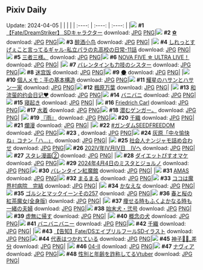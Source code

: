 ## Pixiv Daily
Update: 2024-04-05
|      |      |      |
| :----: | :----: | :----: |
|![](https://pixiv.microyu.workers.dev/c/240x480/img-master/img/2024/04/03/00/00/04/117494992_p0_master1200.jpg) **#1** [【Fate/DreamStriker】 SDキャラクター](https://www.pixiv.net/artworks/117494992) download: [JPG](https://pixiv.microyu.workers.dev/img-original/img/2024/04/03/00/00/04/117494992_p0.jpg) [PNG](https://pixiv.microyu.workers.dev/img-original/img/2024/04/03/00/00/04/117494992_p0.png)|![](https://pixiv.microyu.workers.dev/c/240x480/img-master/img/2024/04/04/00/09/10/117524054_p0_master1200.jpg) **#2** [⚽](https://www.pixiv.net/artworks/117524054) download: [JPG](https://pixiv.microyu.workers.dev/img-original/img/2024/04/04/00/09/10/117524054_p0.jpg) [PNG](https://pixiv.microyu.workers.dev/img-original/img/2024/04/04/00/09/10/117524054_p0.png)|![](https://pixiv.microyu.workers.dev/c/240x480/img-master/img/2024/04/03/00/41/21/117496544_p0_master1200.jpg) **#3** [醉酒小鸟](https://www.pixiv.net/artworks/117496544) download: [JPG](https://pixiv.microyu.workers.dev/img-original/img/2024/04/03/00/41/21/117496544_p0.jpg) [PNG](https://pixiv.microyu.workers.dev/img-original/img/2024/04/03/00/41/21/117496544_p0.png)|
|![](https://pixiv.microyu.workers.dev/c/240x480/img-master/img/2024/04/04/00/05/54/117523906_p0_master1200.jpg) **#4** [しれっとすげぇこと言ってるギャル-私立パラの丸高校の日常-11話](https://www.pixiv.net/artworks/117523906) download: [JPG](https://pixiv.microyu.workers.dev/img-original/img/2024/04/04/00/05/54/117523906_p0.jpg) [PNG](https://pixiv.microyu.workers.dev/img-original/img/2024/04/04/00/05/54/117523906_p0.png)|![](https://pixiv.microyu.workers.dev/c/240x480/img-master/img/2024/04/03/06/26/00/117501454_p0_master1200.jpg) **#5** [三者三様。](https://www.pixiv.net/artworks/117501454) download: [JPG](https://pixiv.microyu.workers.dev/img-original/img/2024/04/03/06/26/00/117501454_p0.jpg) [PNG](https://pixiv.microyu.workers.dev/img-original/img/2024/04/03/06/26/00/117501454_p0.png)|![](https://pixiv.microyu.workers.dev/c/240x480/img-master/img/2024/04/03/00/53/00/117496851_p0_master1200.jpg) **#6** [NOVA FIVE ☆ ULTRA LIVE！](https://www.pixiv.net/artworks/117496851) download: [JPG](https://pixiv.microyu.workers.dev/img-original/img/2024/04/03/00/53/00/117496851_p0.jpg) [PNG](https://pixiv.microyu.workers.dev/img-original/img/2024/04/03/00/53/00/117496851_p0.png)|
|![](https://pixiv.microyu.workers.dev/c/240x480/img-master/img/2024/04/04/19/49/47/117544031_p0_master1200.jpg) **#7** [バレンタインも力技のシスター](https://www.pixiv.net/artworks/117544031) download: [JPG](https://pixiv.microyu.workers.dev/img-original/img/2024/04/04/19/49/47/117544031_p0.jpg) [PNG](https://pixiv.microyu.workers.dev/img-original/img/2024/04/04/19/49/47/117544031_p0.png)|![](https://pixiv.microyu.workers.dev/c/240x480/img-master/img/2024/04/03/11/12/17/117505125_p0_master1200.jpg) **#8** [迷宫饭](https://www.pixiv.net/artworks/117505125) download: [JPG](https://pixiv.microyu.workers.dev/img-original/img/2024/04/03/11/12/17/117505125_p0.jpg) [PNG](https://pixiv.microyu.workers.dev/img-original/img/2024/04/03/11/12/17/117505125_p0.png)|![](https://pixiv.microyu.workers.dev/c/240x480/img-master/img/2024/04/04/00/41/04/117525148_p0_master1200.jpg) **#9** [🌑](https://www.pixiv.net/artworks/117525148) download: [JPG](https://pixiv.microyu.workers.dev/img-original/img/2024/04/04/00/41/04/117525148_p0.jpg) [PNG](https://pixiv.microyu.workers.dev/img-original/img/2024/04/04/00/41/04/117525148_p0.png)|
|![](https://pixiv.microyu.workers.dev/c/240x480/img-master/img/2024/04/04/06/00/09/117530130_p0_master1200.jpg) **#10** [個人メモ：手の基本構造](https://www.pixiv.net/artworks/117530130) download: [JPG](https://pixiv.microyu.workers.dev/img-original/img/2024/04/04/06/00/09/117530130_p0.jpg) [PNG](https://pixiv.microyu.workers.dev/img-original/img/2024/04/04/06/00/09/117530130_p0.png)|![](https://pixiv.microyu.workers.dev/c/240x480/img-master/img/2024/04/03/15/07/43/117508936_p0_master1200.jpg) **#11** [耀星のハサンとハサン一家](https://www.pixiv.net/artworks/117508936) download: [JPG](https://pixiv.microyu.workers.dev/img-original/img/2024/04/03/15/07/43/117508936_p0.jpg) [PNG](https://pixiv.microyu.workers.dev/img-original/img/2024/04/03/15/07/43/117508936_p0.png)|![](https://pixiv.microyu.workers.dev/c/240x480/img-master/img/2024/04/03/19/50/31/117515136_p0_master1200.jpg) **#12** [楓原万葉](https://www.pixiv.net/artworks/117515136) download: [JPG](https://pixiv.microyu.workers.dev/img-original/img/2024/04/03/19/50/31/117515136_p0.jpg) [PNG](https://pixiv.microyu.workers.dev/img-original/img/2024/04/03/19/50/31/117515136_p0.png)|
|![](https://pixiv.microyu.workers.dev/c/240x480/img-master/img/2024/04/03/23/05/31/117521539_p0_master1200.jpg) **#13** [和流萤的约会日记♥](https://www.pixiv.net/artworks/117521539) download: [JPG](https://pixiv.microyu.workers.dev/img-original/img/2024/04/03/23/05/31/117521539_p0.jpg) [PNG](https://pixiv.microyu.workers.dev/img-original/img/2024/04/03/23/05/31/117521539_p0.png)|![](https://pixiv.microyu.workers.dev/c/240x480/img-master/img/2024/04/03/00/00/04/117494996_p0_master1200.jpg) **#14** [バニバニ](https://www.pixiv.net/artworks/117494996) download: [JPG](https://pixiv.microyu.workers.dev/img-original/img/2024/04/03/00/00/04/117494996_p0.jpg) [PNG](https://pixiv.microyu.workers.dev/img-original/img/2024/04/03/00/00/04/117494996_p0.png)|![](https://pixiv.microyu.workers.dev/c/240x480/img-master/img/2024/04/03/03/24/49/117499491_p0_master1200.jpg) **#15** [寝起き](https://www.pixiv.net/artworks/117499491) download: [JPG](https://pixiv.microyu.workers.dev/img-original/img/2024/04/03/03/24/49/117499491_p0.jpg) [PNG](https://pixiv.microyu.workers.dev/img-original/img/2024/04/03/03/24/49/117499491_p0.png)|
|![](https://pixiv.microyu.workers.dev/c/240x480/img-master/img/2024/04/03/16/00/30/117509827_p0_master1200.jpg) **#16** [Friedrich Carl](https://www.pixiv.net/artworks/117509827) download: [JPG](https://pixiv.microyu.workers.dev/img-original/img/2024/04/03/16/00/30/117509827_p0.jpg) [PNG](https://pixiv.microyu.workers.dev/img-original/img/2024/04/03/16/00/30/117509827_p0.png)|![](https://pixiv.microyu.workers.dev/c/240x480/img-master/img/2024/04/03/19/54/50/117515243_p0_master1200.jpg) **#17** [水着](https://www.pixiv.net/artworks/117515243) download: [JPG](https://pixiv.microyu.workers.dev/img-original/img/2024/04/03/19/54/50/117515243_p0.jpg) [PNG](https://pixiv.microyu.workers.dev/img-original/img/2024/04/03/19/54/50/117515243_p0.png)|![](https://pixiv.microyu.workers.dev/c/240x480/img-master/img/2024/04/04/13/55/11/117534056_p0_master1200.jpg) **#18** [潜むゲンガー。](https://www.pixiv.net/artworks/117534056) download: [JPG](https://pixiv.microyu.workers.dev/img-original/img/2024/04/04/13/55/11/117534056_p0.jpg) [PNG](https://pixiv.microyu.workers.dev/img-original/img/2024/04/04/13/55/11/117534056_p0.png)|
|![](https://pixiv.microyu.workers.dev/c/240x480/img-master/img/2024/04/03/00/00/32/117495133_p0_master1200.jpg) **#19** [『雨』](https://www.pixiv.net/artworks/117495133) download: [JPG](https://pixiv.microyu.workers.dev/img-original/img/2024/04/03/00/00/32/117495133_p0.jpg) [PNG](https://pixiv.microyu.workers.dev/img-original/img/2024/04/03/00/00/32/117495133_p0.png)|![](https://pixiv.microyu.workers.dev/c/240x480/img-master/img/2024/04/03/00/00/21/117495079_p0_master1200.jpg) **#20** [千織](https://www.pixiv.net/artworks/117495079) download: [JPG](https://pixiv.microyu.workers.dev/img-original/img/2024/04/03/00/00/21/117495079_p0.jpg) [PNG](https://pixiv.microyu.workers.dev/img-original/img/2024/04/03/00/00/21/117495079_p0.png)|![](https://pixiv.microyu.workers.dev/c/240x480/img-master/img/2024/04/03/00/00/27/117495111_p0_master1200.jpg) **#21** [爛漫](https://www.pixiv.net/artworks/117495111) download: [JPG](https://pixiv.microyu.workers.dev/img-original/img/2024/04/03/00/00/27/117495111_p0.jpg) [PNG](https://pixiv.microyu.workers.dev/img-original/img/2024/04/03/00/00/27/117495111_p0.png)|
|![](https://pixiv.microyu.workers.dev/c/240x480/img-master/img/2024/04/03/16/14/10/117510088_p0_master1200.jpg) **#22** [#ガンダムSEEDFREEDOM](https://www.pixiv.net/artworks/117510088) download: [JPG](https://pixiv.microyu.workers.dev/img-original/img/2024/04/03/16/14/10/117510088_p0.jpg) [PNG](https://pixiv.microyu.workers.dev/img-original/img/2024/04/03/16/14/10/117510088_p0.png)|![](https://pixiv.microyu.workers.dev/c/240x480/img-master/img/2024/04/04/18/44/05/117542401_p0_master1200.jpg) **#23** [.](https://www.pixiv.net/artworks/117542401) download: [JPG](https://pixiv.microyu.workers.dev/img-original/img/2024/04/04/18/44/05/117542401_p0.jpg) [PNG](https://pixiv.microyu.workers.dev/img-original/img/2024/04/04/18/44/05/117542401_p0.png)|![](https://pixiv.microyu.workers.dev/c/240x480/img-master/img/2024/04/03/15/55/50/117509721_p0_master1200.jpg) **#24** [灰原「中々愉快ね」コナン「ハ…」](https://www.pixiv.net/artworks/117509721) download: [JPG](https://pixiv.microyu.workers.dev/img-original/img/2024/04/03/15/55/50/117509721_p0.jpg) [PNG](https://pixiv.microyu.workers.dev/img-original/img/2024/04/03/15/55/50/117509721_p0.png)|
|![](https://pixiv.microyu.workers.dev/c/240x480/img-master/img/2024/04/03/18/44/57/117513428_p0_master1200.jpg) **#25** [社会人ナンジャモ詰め合わせ](https://www.pixiv.net/artworks/117513428) download: [JPG](https://pixiv.microyu.workers.dev/img-original/img/2024/04/03/18/44/57/117513428_p0.jpg) [PNG](https://pixiv.microyu.workers.dev/img-original/img/2024/04/03/18/44/57/117513428_p0.png)|![](https://pixiv.microyu.workers.dev/c/240x480/img-master/img/2024/04/04/04/44/06/117529357_p0_master1200.jpg) **#26** [202Ⅳ年Ⅳ月Ⅳ日　Ⅳへ](https://www.pixiv.net/artworks/117529357) download: [JPG](https://pixiv.microyu.workers.dev/img-original/img/2024/04/04/04/44/06/117529357_p0.jpg) [PNG](https://pixiv.microyu.workers.dev/img-original/img/2024/04/04/04/44/06/117529357_p0.png)|![](https://pixiv.microyu.workers.dev/c/240x480/img-master/img/2024/04/04/19/07/11/117543021_p0_master1200.jpg) **#27** [スタレ漫画②](https://www.pixiv.net/artworks/117543021) download: [JPG](https://pixiv.microyu.workers.dev/img-original/img/2024/04/04/19/07/11/117543021_p0.jpg) [PNG](https://pixiv.microyu.workers.dev/img-original/img/2024/04/04/19/07/11/117543021_p0.png)|
|![](https://pixiv.microyu.workers.dev/c/240x480/img-master/img/2024/04/04/12/04/06/117535145_p0_master1200.jpg) **#28** [ダイエットぴすオマケ](https://www.pixiv.net/artworks/117535145) download: [JPG](https://pixiv.microyu.workers.dev/img-original/img/2024/04/04/12/04/06/117535145_p0.jpg) [PNG](https://pixiv.microyu.workers.dev/img-original/img/2024/04/04/12/04/06/117535145_p0.png)|![](https://pixiv.microyu.workers.dev/c/240x480/img-master/img/2024/04/04/00/18/27/117524431_p0_master1200.jpg) **#29** [2024年4月4日のミスタとジョルノ](https://www.pixiv.net/artworks/117524431) download: [JPG](https://pixiv.microyu.workers.dev/img-original/img/2024/04/04/00/18/27/117524431_p0.jpg) [PNG](https://pixiv.microyu.workers.dev/img-original/img/2024/04/04/00/18/27/117524431_p0.png)|![](https://pixiv.microyu.workers.dev/c/240x480/img-master/img/2024/04/03/19/15/07/117514243_p0_master1200.jpg) **#30** [バレンタイン紅魔館](https://www.pixiv.net/artworks/117514243) download: [JPG](https://pixiv.microyu.workers.dev/img-original/img/2024/04/03/19/15/07/117514243_p0.jpg) [PNG](https://pixiv.microyu.workers.dev/img-original/img/2024/04/03/19/15/07/117514243_p0.png)|
|![](https://pixiv.microyu.workers.dev/c/240x480/img-master/img/2024/04/03/00/00/25/117495096_p0_master1200.jpg) **#31** [AMAS](https://www.pixiv.net/artworks/117495096) download: [JPG](https://pixiv.microyu.workers.dev/img-original/img/2024/04/03/00/00/25/117495096_p0.jpg) [PNG](https://pixiv.microyu.workers.dev/img-original/img/2024/04/03/00/00/25/117495096_p0.png)|![](https://pixiv.microyu.workers.dev/c/240x480/img-master/img/2024/04/03/21/12/28/117517620_p0_master1200.jpg) **#32** [まるまる](https://www.pixiv.net/artworks/117517620) download: [JPG](https://pixiv.microyu.workers.dev/img-original/img/2024/04/03/21/12/28/117517620_p0.jpg) [PNG](https://pixiv.microyu.workers.dev/img-original/img/2024/04/03/21/12/28/117517620_p0.png)|![](https://pixiv.microyu.workers.dev/c/240x480/img-master/img/2024/04/03/14/41/25/117508477_p0_master1200.jpg) **#33** [ココは魔界村病院　完結](https://www.pixiv.net/artworks/117508477) download: [JPG](https://pixiv.microyu.workers.dev/img-original/img/2024/04/03/14/41/25/117508477_p0.jpg) [PNG](https://pixiv.microyu.workers.dev/img-original/img/2024/04/03/14/41/25/117508477_p0.png)|
|![](https://pixiv.microyu.workers.dev/c/240x480/img-master/img/2024/04/04/04/47/16/117529397_p0_master1200.jpg) **#34** [かなえな](https://www.pixiv.net/artworks/117529397) download: [JPG](https://pixiv.microyu.workers.dev/img-original/img/2024/04/04/04/47/16/117529397_p0.jpg) [PNG](https://pixiv.microyu.workers.dev/img-original/img/2024/04/04/04/47/16/117529397_p0.png)|![](https://pixiv.microyu.workers.dev/c/240x480/img-master/img/2024/04/03/12/40/53/117506596_p0_master1200.jpg) **#35** [ゴルシとマックイーンその257](https://www.pixiv.net/artworks/117506596) download: [JPG](https://pixiv.microyu.workers.dev/img-original/img/2024/04/03/12/40/53/117506596_p0.jpg) [PNG](https://pixiv.microyu.workers.dev/img-original/img/2024/04/03/12/40/53/117506596_p0.png)|![](https://pixiv.microyu.workers.dev/c/240x480/img-master/img/2024/04/03/19/19/25/117514345_p0_master1200.jpg) **#36** [春と桜の紅茶魔女(全身版)](https://www.pixiv.net/artworks/117514345) download: [JPG](https://pixiv.microyu.workers.dev/img-original/img/2024/04/03/19/19/25/117514345_p0.jpg) [PNG](https://pixiv.microyu.workers.dev/img-original/img/2024/04/03/19/19/25/117514345_p0.png)|
|![](https://pixiv.microyu.workers.dev/c/240x480/img-master/img/2024/04/03/00/07/00/117495541_p0_master1200.jpg) **#37** [痩せる時もふくよかなる時も一緒の夫婦](https://www.pixiv.net/artworks/117495541) download: [JPG](https://pixiv.microyu.workers.dev/img-original/img/2024/04/03/00/07/00/117495541_p0.jpg) [PNG](https://pixiv.microyu.workers.dev/img-original/img/2024/04/03/00/07/00/117495541_p0.png)|![](https://pixiv.microyu.workers.dev/c/240x480/img-master/img/2024/04/03/00/00/28/117495116_p0_master1200.jpg) **#38** [始末犬・弐号](https://www.pixiv.net/artworks/117495116) download: [JPG](https://pixiv.microyu.workers.dev/img-original/img/2024/04/03/00/00/28/117495116_p0.jpg) [PNG](https://pixiv.microyu.workers.dev/img-original/img/2024/04/03/00/00/28/117495116_p0.png)|![](https://pixiv.microyu.workers.dev/c/240x480/img-master/img/2024/04/03/19/26/11/117514507_p0_master1200.jpg) **#39** [虚無に帰す](https://www.pixiv.net/artworks/117514507) download: [JPG](https://pixiv.microyu.workers.dev/img-original/img/2024/04/03/19/26/11/117514507_p0.jpg) [PNG](https://pixiv.microyu.workers.dev/img-original/img/2024/04/03/19/26/11/117514507_p0.png)|
|![](https://pixiv.microyu.workers.dev/c/240x480/img-master/img/2024/04/04/00/44/05/117525219_p0_master1200.jpg) **#40** [概念の犬](https://www.pixiv.net/artworks/117525219) download: [JPG](https://pixiv.microyu.workers.dev/img-original/img/2024/04/04/00/44/05/117525219_p0.jpg) [PNG](https://pixiv.microyu.workers.dev/img-original/img/2024/04/04/00/44/05/117525219_p0.png)|![](https://pixiv.microyu.workers.dev/c/240x480/img-master/img/2024/04/04/00/00/01/117523385_p0_master1200.jpg) **#41** [バニバニバニー](https://www.pixiv.net/artworks/117523385) download: [JPG](https://pixiv.microyu.workers.dev/img-original/img/2024/04/04/00/00/01/117523385_p0.jpg) [PNG](https://pixiv.microyu.workers.dev/img-original/img/2024/04/04/00/00/01/117523385_p0.png)|![](https://pixiv.microyu.workers.dev/c/240x480/img-master/img/2024/04/03/19/03/26/117513995_p0_master1200.jpg) **#42** [千織](https://www.pixiv.net/artworks/117513995) download: [JPG](https://pixiv.microyu.workers.dev/img-original/img/2024/04/03/19/03/26/117513995_p0.jpg) [PNG](https://pixiv.microyu.workers.dev/img-original/img/2024/04/03/19/03/26/117513995_p0.png)|
|![](https://pixiv.microyu.workers.dev/c/240x480/img-master/img/2024/04/04/18/49/17/117542520_p0_master1200.jpg) **#43** [【告知】Fate/DSエイプリルフールSDイラスト](https://www.pixiv.net/artworks/117542520) download: [JPG](https://pixiv.microyu.workers.dev/img-original/img/2024/04/04/18/49/17/117542520_p0.jpg) [PNG](https://pixiv.microyu.workers.dev/img-original/img/2024/04/04/18/49/17/117542520_p0.png)|![](https://pixiv.microyu.workers.dev/c/240x480/img-master/img/2024/04/03/22/01/44/117519389_p0_master1200.jpg) **#44** [代表はつかれている](https://www.pixiv.net/artworks/117519389) download: [JPG](https://pixiv.microyu.workers.dev/img-original/img/2024/04/03/22/01/44/117519389_p0.jpg) [PNG](https://pixiv.microyu.workers.dev/img-original/img/2024/04/03/22/01/44/117519389_p0.png)|![](https://pixiv.microyu.workers.dev/c/240x480/img-master/img/2024/04/03/01/07/32/117497255_p0_master1200.jpg) **#45** [神子🦊🌸_差分](https://www.pixiv.net/artworks/117497255) download: [JPG](https://pixiv.microyu.workers.dev/img-original/img/2024/04/03/01/07/32/117497255_p0.jpg) [PNG](https://pixiv.microyu.workers.dev/img-original/img/2024/04/03/01/07/32/117497255_p0.png)|
|![](https://pixiv.microyu.workers.dev/c/240x480/img-master/img/2024/04/04/14/41/18/117525658_p0_master1200.jpg) **#46** [04-Ⅱ](https://www.pixiv.net/artworks/117525658) download: [JPG](https://pixiv.microyu.workers.dev/img-original/img/2024/04/04/14/41/18/117525658_p0.jpg) [PNG](https://pixiv.microyu.workers.dev/img-original/img/2024/04/04/14/41/18/117525658_p0.png)|![](https://pixiv.microyu.workers.dev/c/240x480/img-master/img/2024/04/03/00/37/42/117496449_p0_master1200.jpg) **#47** [ナヴィア](https://www.pixiv.net/artworks/117496449) download: [JPG](https://pixiv.microyu.workers.dev/img-original/img/2024/04/03/00/37/42/117496449_p0.jpg) [PNG](https://pixiv.microyu.workers.dev/img-original/img/2024/04/03/00/37/42/117496449_p0.png)|![](https://pixiv.microyu.workers.dev/c/240x480/img-master/img/2024/04/03/21/17/24/117517783_p0_master1200.jpg) **#48** [性別と年齢を詐称してるVtuber](https://www.pixiv.net/artworks/117517783) download: [JPG](https://pixiv.microyu.workers.dev/img-original/img/2024/04/03/21/17/24/117517783_p0.jpg) [PNG](https://pixiv.microyu.workers.dev/img-original/img/2024/04/03/21/17/24/117517783_p0.png)|
